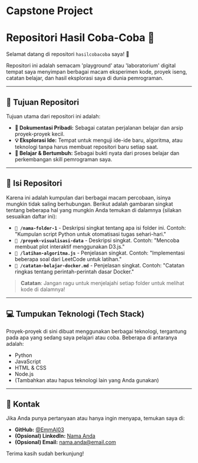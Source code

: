 ﻿# Capstone Project

# Repositori Hasil Coba-Coba 🧪

Selamat datang di repositori `hasilcobacoba` saya! 👋

Repositori ini adalah semacam 'playground' atau 'laboratorium' digital tempat saya menyimpan berbagai macam eksperimen kode, proyek iseng, catatan belajar, dan hasil eksplorasi saya di dunia pemrograman.

---

## 🎯 Tujuan Repositori

Tujuan utama dari repositori ini adalah:
* **📝 Dokumentasi Pribadi:** Sebagai catatan perjalanan belajar dan arsip proyek-proyek kecil.
* **💡 Eksplorasi Ide:** Tempat untuk menguji ide-ide baru, algoritma, atau teknologi tanpa harus membuat repositori baru setiap saat.
* **🚀 Belajar & Bertumbuh:** Sebagai bukti nyata dari proses belajar dan perkembangan skill pemrograman saya.

---

## 📂 Isi Repositori

Karena ini adalah kumpulan dari berbagai macam percobaan, isinya mungkin tidak saling berhubungan. Berikut adalah gambaran singkat tentang beberapa hal yang mungkin Anda temukan di dalamnya (silakan sesuaikan daftar ini):

* **`📁 /nama-folder-1`** - Deskripsi singkat tentang apa isi folder ini. Contoh: "Kumpulan script Python untuk otomatisasi tugas sehari-hari."
* **`📁 /proyek-visualisasi-data`** - Deskripsi singkat. Contoh: "Mencoba membuat plot interaktif menggunakan D3.js."
* **`📄 /latihan-algoritma.js`** - Penjelasan singkat. Contoh: "Implementasi beberapa soal dari LeetCode untuk latihan."
* **`📄 /catatan-belajar-docker.md`** - Penjelasan singkat. Contoh: "Catatan ringkas tentang perintah-perintah dasar Docker."

> **Catatan**: Jangan ragu untuk menjelajahi setiap folder untuk melihat kode di dalamnya!

---

## 💻 Tumpukan Teknologi (Tech Stack)

Proyek-proyek di sini dibuat menggunakan berbagai teknologi, tergantung pada apa yang sedang saya pelajari atau coba. Beberapa di antaranya adalah:

* Python
* JavaScript
* HTML & CSS
* Node.js
* (Tambahkan atau hapus teknologi lain yang Anda gunakan)

---

## 👤 Kontak

Jika Anda punya pertanyaan atau hanya ingin menyapa, temukan saya di:

* **GitHub:** [@EmmAI03](https://github.com/EmmAI03)
* **(Opsional) LinkedIn:** [Nama Anda](https://linkedin.com/in/username-anda)
* **(Opsional) Email:** nama.anda@email.com

Terima kasih sudah berkunjung!
